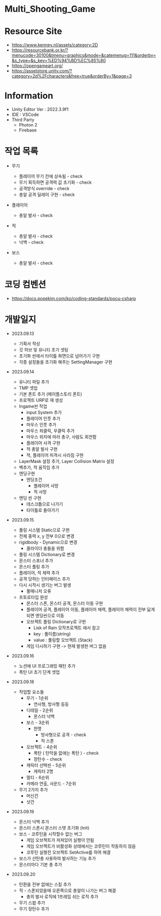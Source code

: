 # Multi_Shooting_Game

# Resource Site

- https://www.kenney.nl/assets/category:2D
- https://resourcebank.or.kr/?menucode=30100&tmenu=graphics&mode=&catemenug=111&orderby=&s_type=&s_key=%ED%94%BD%EC%85%80
- https://opengameart.org/
- https://assetstore.unity.com/?category=2d%2Fcharacters&free=true&orderBy=1&page=3

# Information

- Unity Editor Ver : 2022.3.9f1
- IDE : VSCode
- Third Party
  - Photon 2
  - Firebase

# 작업 목록

- 무기

  - 플레이어 무기 칸에 상속됨 - check
  - 무기 획득하면 공격력 값 초기화 - check
  - 공격방식 override - check
  - 총알 공격 딜레이 구현 - check

- 플레이어

  - 총알 발사 - check

- 적

  - 총알 발사 - check
  - 넉백 - check

- 보스

  - 총알 발사 - check

# 코딩 컴벤션

- https://docs.popekim.com/ko/coding-standards/pocu-csharp

# 개발일지

- 2023.09.13

  - 기획서 작성
  - 깃 허브 및 유니티 초기 셋팅
  - 초기화 씬에서 타이틀 화면으로 넘어가기 구현
  - 각종 설정들을 초기화 해주는 SettingManager 구현

- 2023.09.14

  - 유니티 파일 추가
  - TMP 셋업
  - 기본 폰트 추가 (메이플스토리 폰트)
  - 프로젝트 URP로 재 생성
  - Ingame씬 작업
    - input System 추가
    - 플레이어 인풋 추가
    - 마우스 인풋 추가
    - 마우스 좌클릭, 우클릭 추가
    - 마우스 위치에 따라 총구, 사람도 회전함
    - 플레이어 사격 구현
    - 적 총알 발사 구현
    - 적, 플레이어 피격시 사라짐 구현
  - LayerMask 설정 추가, Layer Collision Matrix 설정
  - 벽추가, 적 움직임 추가
  - 엔딩구현
    - 엔딩조건
      - 플레이어 사망
      - 적 사망
  - 엔딩 씬 구현
    - 데스크톱으로 나가기
    - 타이틀로 돌아가기

- 2023.09.15

  - 풀링 시스템 Static으로 구현
  - 전체 중력 x, y 전부 0으로 변경
  - rigidbody - Dynamic으로 변경
    - 콜라이더 충돌을 위함
  - 풀링 시스템 Dictionary로 변경
  - 몬스터 스포너 추가
  - 몬스터 풀링 추가
  - 플레이어, 적 체력 추가
  - 공격 당하는 인터페이스 추가
  - 다시 시작시 생기는 버그 발생
    - 풀매니저 오류
  - 프토로타입 완성
    - 몬스터 스폰, 몬스터 공격, 몬스터 이동 구현
    - 플레이어 공격, 플레이어 이동, 플레이어 체력, 플레이어 체력이 전부 닳게 되면 엔딩씬으로 이동
    - 오브젝트 풀링 Dictionary로 구현
      - Lisk of Rain 모작프로젝트 에서 참고
      - key : 풀이름(string)
      - value : 풀링할 오브젝트 (Stack<GameObject>)
    - 게임 다시하기 구현 -> 현재 발생한 버그 없음

- 2023.09.16

  - 노션에 UI 프로그래밍 패턴 추가
  - 폭탄 UI 초기 단계 셋업

- 2023.09.18

  - 작업할 요소들
    - 무기 - 1순위
      - 연사형, 방사형 등등
    - 디테일 - 2순위
      - 몬스터 넉백
    - 보스 - 3순위
      - 한명
        - 방사형으로 공격 - check
        - 적 스폰
    - 오브젝트 - 4순위
      - 폭탄 ( 탄막을 없애는 폭탄 ) - check
      - 장탄수 - check
    - 캐릭터 선택씬 - 5순위
      - 캐릭터 2명
    - 멀티 - 6순위
    - 카메라 연출, 사운드 - 7순위
  - 무기 2가지 추가
    - 머신건
    - 샷건

- 2023.09.19

  - 몬스터 넉백 추가
  - 몬스터 스폰시 몬스터 스탯 초기화 (Init)
  - 보스 - 코루틴을 시작할수 없는 버그
    - 게임 오브젝트가 꺼져있어 실행이 안됨
    - 게임 오브젝트가 비활성화 상태에서는 코루틴이 작동하지 않음
    - 코루틴 실행전 오브젝트 SetActive를 하여 해결
  - 보스가 산탄총 사용하여 발사하는 기능 추가
  - 몬스터마다 기본 총 추가

- 2023.09.20
  - 탄환을 전부 없애는 스킬 추가
  - 적 - 스폰되었을때 오른쪽으로 총알이 나가는 버그 해결
    - 총의 발사 로직에 1프레임 쉬는 로직 추가
  - 무기 스왑 추가
  - 무기 장탄수 추가
